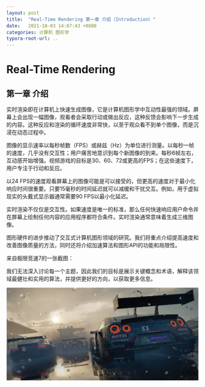 ```yaml
---
layout: post
title:  "Real-Time Rendering 第一章 介绍（Introduction）"
date:   2021-10-03 14:07:43 +0800
categories: 计算机 图形学
typora-root-url: ..
---
```


# Real-Time Rendering

## 第一章 介绍

实时渲染即在计算机上快速生成图像，它是计算机图形学中互动性最强的领域。屏幕上会出现一幅图像，观看者会采取行动或做出反应，这种反馈会影响下一步生成的内容。这种反应和渲染的循环速度非常快，以至于观众看不到单个图像，而是沉浸在动态过程中。

图像的显示速率以每秒帧数（FPS）或赫兹（Hz）为单位进行测量。以每秒一帧的速度，几乎没有交互性；用户痛苦地意识到每个新图像的到来。每秒6帧左右，互动感开始增强。视频游戏的目标是30、60、72或更高的FPS；在这些速度下，用户专注于行动和反应。

以24 FPS的速度观看屏幕上的图像可能是可以接受的，但更高的速度对于最小化响应时间很重要。只要15毫秒的时间延迟就可以减缓和干扰交互。例如，用于虚拟现实的头戴式显示器通常需要90 FPS以最小化延迟。

实时渲染不仅仅是交互性。如果速度是唯一的标准，那么任何快速响应用户命令并在屏幕上绘制任何内容的应用程序都符合条件。实时渲染通常意味着生成三维图像。

图形硬件的进步推动了交互式计算机图形领域的研究。我们将重点介绍提高速度和改善图像质量的方法，同时还将介绍加速算法和图形API的功能和局限性。

来自极限竞速7的一张截图：

我们无法深入讨论每一个主题，因此我们的目标是展示关键概念和术语，解释该领域最健壮和实用的算法，并提供更好的方向，以获取更多信息。

![](/assets/img/1-1.png)